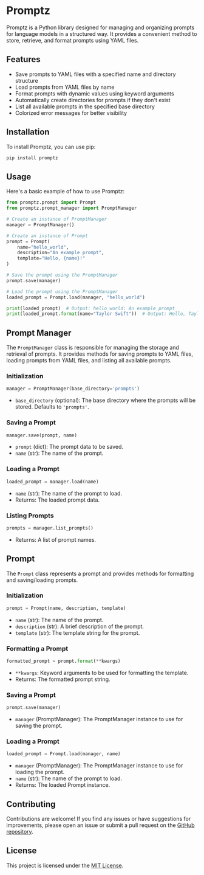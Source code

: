 # Promptz

Promptz is a Python library designed for managing and organizing prompts for language models in a structured way. It provides a convenient method to store, retrieve, and format prompts using YAML files.

## Features

- Save prompts to YAML files with a specified name and directory structure
- Load prompts from YAML files by name
- Format prompts with dynamic values using keyword arguments
- Automatically create directories for prompts if they don't exist
- List all available prompts in the specified base directory
- Colorized error messages for better visibility

## Installation

To install Promptz, you can use pip:

```bash
pip install promptz
```

## Usage

Here's a basic example of how to use Promptz:

```python
from promptz.prompt import Prompt
from promptz.prompt_manager import PromptManager

# Create an instance of PromptManager
manager = PromptManager()

# Create an instance of Prompt
prompt = Prompt(
    name="hello_world",
    description="An example prompt",
    template="Hello, {name}!"
)

# Save the prompt using the PromptManager
prompt.save(manager)

# Load the prompt using the PromptManager
loaded_prompt = Prompt.load(manager, "hello_world")

print(loaded_prompt)  # Output: hello_world: An example prompt
print(loaded_prompt.format(name="Taylor Swift"))  # Output: Hello, Taylor Swift!
```

## Prompt Manager

The `PromptManager` class is responsible for managing the storage and retrieval of prompts. It provides methods for saving prompts to YAML files, loading prompts from YAML files, and listing all available prompts.

### Initialization

```python
manager = PromptManager(base_directory='prompts')
```

- `base_directory` (optional): The base directory where the prompts will be stored. Defaults to `'prompts'`.

### Saving a Prompt

```python
manager.save(prompt, name)
```

- `prompt` (dict): The prompt data to be saved.
- `name` (str): The name of the prompt.

### Loading a Prompt

```python
loaded_prompt = manager.load(name)
```

- `name` (str): The name of the prompt to load.
- Returns: The loaded prompt data.

### Listing Prompts

```python
prompts = manager.list_prompts()
```

- Returns: A list of prompt names.

## Prompt

The `Prompt` class represents a prompt and provides methods for formatting and saving/loading prompts.

### Initialization

```python
prompt = Prompt(name, description, template)
```

- `name` (str): The name of the prompt.
- `description` (str): A brief description of the prompt.
- `template` (str): The template string for the prompt.

### Formatting a Prompt

```python
formatted_prompt = prompt.format(**kwargs)
```

- `**kwargs`: Keyword arguments to be used for formatting the template.
- Returns: The formatted prompt string.

### Saving a Prompt

```python
prompt.save(manager)
```

- `manager` (PromptManager): The PromptManager instance to use for saving the prompt.

### Loading a Prompt

```python
loaded_prompt = Prompt.load(manager, name)
```

- `manager` (PromptManager): The PromptManager instance to use for loading the prompt.
- `name` (str): The name of the prompt to load.
- Returns: The loaded Prompt instance.

## Contributing

Contributions are welcome! If you find any issues or have suggestions for improvements, please open an issue or submit a pull request on the [GitHub repository](https://github.com/feliperafael/promptz).

## License

This project is licensed under the [MIT License](LICENSE).